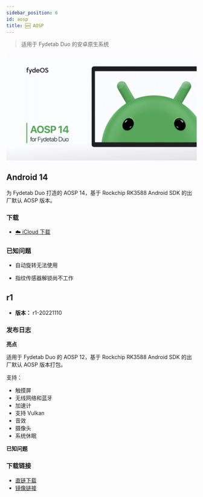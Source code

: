 ```yaml
---
sidebar_position: 6
id: aosp
title: 🆕 AOSP
---
```

> 适用于 Fydetab Duo 的安卓原生系统

![Android for Fydetab](/img/AOSP_14.webp)


## Android 14

为 Fydetab Duo 打造的 AOSP 14，基于 Rockchip RK3588 Android SDK 的出厂默认 AOSP 版本。

### 下载 

- [☁️ iCloud 下载](https://www.icloud.com/iclouddrive/087z2WV7MMw_UHB4PkyXyIVWw#fydetab-android-r15)

### 已知问题

- 自动旋转无法使用

- 指纹传感器解锁尚不工作

## r1

- **版本：** r1-20221110

### 发布日志

**亮点**

适用于 Fydetab Duo 的 AOSP 12，基于 Rockchip RK3588 Android SDK 的出厂默认 AOSP 版本打包。

支持：

- 触摸屏
- 无线网络和蓝牙
- 加速计
- 支持 Vulkan
- 音效
- 摄像头
- 系统休眠

**已知问题**


### 下载链接

- [直链下载](https://download.fydeos.io/fydetabduo/fydetab_duo-aosp12-update-20221110.img.xz)
- [镜像链接](https://fydeos-my.sharepoint.cn/:u:/g/personal/fyde_fydeos_partner_onmschina_cn/ERfwvQ4V5uFArZzHb2Qkj1cBpNTgksyZFCsU8qffWCKbZw?e=awT4vT)
